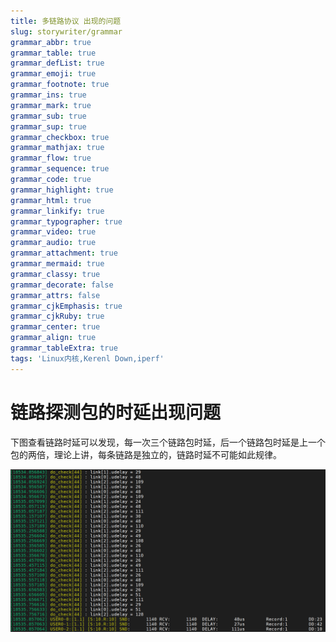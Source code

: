 ```yaml
---
title: 多链路协议 出现的问题
slug: storywriter/grammar
grammar_abbr: true
grammar_table: true
grammar_defList: true
grammar_emoji: true
grammar_footnote: true
grammar_ins: true
grammar_mark: true
grammar_sub: true
grammar_sup: true
grammar_checkbox: true
grammar_mathjax: true
grammar_flow: true
grammar_sequence: true
grammar_code: true
grammar_highlight: true
grammar_html: true
grammar_linkify: true
grammar_typographer: true
grammar_video: true
grammar_audio: true
grammar_attachment: true
grammar_mermaid: true
grammar_classy: true
grammar_decorate: false
grammar_attrs: false
grammar_cjkEmphasis: true
grammar_cjkRuby: true
grammar_center: true
grammar_align: true
grammar_tableExtra: true
tags: 'Linux内核,Kerenl Down,iperf'
---
```


# 链路探测包的时延出现问题
下图查看链路时延可以发现，每一次三个链路包时延，后一个链路包时延是上一个包的两倍，理论上讲，每条链路是独立的，链路时延不可能如此规律。

![内核打印链路探测包链路时延](./images/1663039105349.png)
